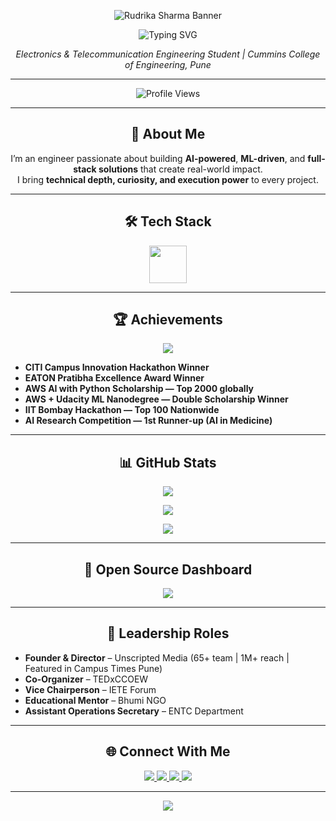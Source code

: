 
<!-- HEADER BANNER -->
<p align="center">
  <img src="https://capsule-render.vercel.app/api?type=waving&color=0:00bfff,100:1e90ff&height=250&section=header&text=Rudrika%20Sharma&fontSize=70&fontColor=ffffff&animation=fadeIn&fontAlignY=38" alt="Rudrika Sharma Banner" />
</p>

<!-- TYPING EFFECT (ONLY ONCE) -->
<p align="center">
  <img src="https://readme-typing-svg.herokuapp.com?font=Fira+Code&weight=700&size=24&pause=1000&color=00BFFF&center=true&vCenter=true&width=650&lines=AI+%7C+ML+%7C+Full-Stack+Development;Innovating+with+Tech+and+AI;Building+Scalable+Solutions" alt="Typing SVG" />
</p>

<p align="center">
  <em>Electronics & Telecommunication Engineering Student | Cummins College of Engineering, Pune</em>
</p>

---

<!-- PROFILE VIEWS -->
<p align="center">
  <img src="https://komarev.com/ghpvc/?username=rudrikasharma15&label=Profile%20Views&color=1e90ff&style=for-the-badge" alt="Profile Views" />
</p>

---

<!-- GRADIENT TITLE -->
<h2 align="center">🚀 About Me</h2>

<p align="center">
I’m an engineer passionate about building <strong>AI-powered</strong>, <strong>ML-driven</strong>, and <strong>full-stack solutions</strong> that create real-world impact.<br>
I bring <strong>technical depth, curiosity, and execution power</strong> to every project.
</p>

---

<h2 align="center">🛠 Tech Stack</h2>

<p align="center">
  <img src="https://skillicons.dev/icons?i=python,java,javascript,html,css,mongodb,express,react,nodejs,mysql,aws,git,github" height="60" />
</p>

---

<h2 align="center">🏆 Achievements</h2>

<p align="center">
  <img src="https://github-profile-trophy.vercel.app/?username=rudrikasharma15&theme=algolia&margin-w=10&no-frame=true&title=Stars,Followers,Repositories,Commits,PullRequest,Issues" />
</p>

<ul>
  <li><b>CITI Campus Innovation Hackathon Winner</b></li>
  <li><b>EATON Pratibha Excellence Award Winner</b></li>
  <li><b>AWS AI with Python Scholarship — Top 2000 globally</b></li>
  <li><b>AWS + Udacity ML Nanodegree — Double Scholarship Winner</b></li>
  <li><b>IIT Bombay Hackathon — Top 100 Nationwide</b></li>
  <li><b>AI Research Competition — 1st Runner-up (AI in Medicine)</b></li>
</ul>


---

<h2 align="center">📊 GitHub Stats</h2>

<p align="center">
  <img src="https://github-readme-stats.vercel.app/api?username=rudrikasharma15&show_icons=true&theme=react&hide_border=true&bg_color=0d1117&title_color=00bfff&icon_color=1e90ff&text_color=ffffff" />
</p>

<p align="center">
  <img src="https://streak-stats.demolab.com?user=rudrikasharma15&theme=react&hide_border=true&background=0d1117&currStreakLabel=00bfff&ring=1e90ff&fire=1e90ff&sideLabels=ffffff&dates=ffffff" />
</p>

<p align="center">
  <img src="https://github-readme-stats.vercel.app/api/top-langs/?username=rudrikasharma15&layout=compact&theme=react&hide_border=true&bg_color=0d1117&title_color=00bfff&text_color=ffffff" />
</p>

---



<h2 align="center">📢 Open Source Dashboard</h2>

<p align="center">
  <img src="https://github-readme-activity-graph.vercel.app/graph?username=rudrikasharma15&theme=react-dark&hide_border=true&bg_color=0d1117&color=1e90ff&line=00bfff" />
</p>

---


<h2 align="center">🧭 Leadership Roles</h2>

<ul>
  <li><b>Founder & Director</b> – Unscripted Media (65+ team | 1M+ reach | Featured in Campus Times Pune)</li>
  <li><b>Co-Organizer</b> – TEDxCCOEW</li>
  <li><b>Vice Chairperson</b> – IETE Forum</li>
  <li><b>Educational Mentor</b> – Bhumi NGO</li>
  <li><b>Assistant Operations Secretary</b> – ENTC Department</li>
</ul>

---

<h2 align="center">🌐 Connect With Me</h2>

<p align="center">
  <a href="https://www.linkedin.com/in/rudrika-sharma-514490271">
    <img src="https://img.shields.io/badge/LinkedIn-1e90ff?style=for-the-badge&logo=linkedin&logoColor=white"/>
  </a>
  <a href="https://github.com/rudrikasharma15">
    <img src="https://img.shields.io/badge/GitHub-0d1117?style=for-the-badge&logo=github&logoColor=1e90ff"/>
  </a>
  <a href="https://medium.com/@rudrikasharma1503">
    <img src="https://img.shields.io/badge/Medium-000000?style=for-the-badge&logo=medium&logoColor=1e90ff"/>
  </a>
  <a href="mailto:rudrikasharma1503@gmail.com">
    <img src="https://img.shields.io/badge/Email-D14836?style=for-the-badge&logo=gmail&logoColor=white"/>
  </a>
</p>

---

<!-- FOOTER -->
<p align="center">
  <img src="https://capsule-render.vercel.app/api?type=waving&color=0:1e90ff,100:00bfff&height=120&section=footer" />
</p>
